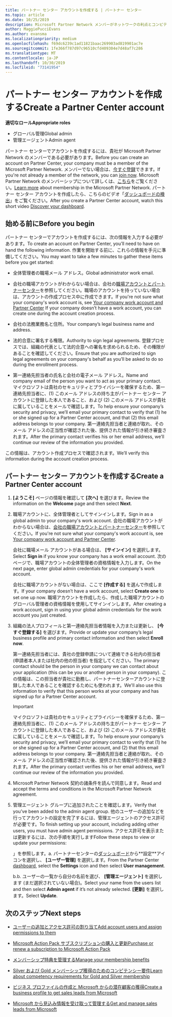 ```yaml
---
title: パートナー センター アカウントを作成する | パートナー センター
ms.topic: article
ms.date: 10/25/2019
description: Microsoft Partner Network メンバーがネットワークの利点とコンピテンシーを管理してビジネス プロファイルを作成するには、パートナー センター アカウントを作成する必要があります。
author: MaggiePucciEvans
ms.author: evansma
ms.localizationpriority: medium
ms.openlocfilehash: f69dc6239c1ad11821baac269903ad819901ac7e
ms.sourcegitcommit: 1fe366f787d97c96510cfd409304e7d48af7c286
ms.translationtype: MT
ms.contentlocale: ja-JP
ms.lasthandoff: 10/30/2019
ms.locfileid: "73141954"
---
```

# <a name="create-a-partner-center-account"></a><span data-ttu-id="fb596-103">パートナー センター アカウントを作成する</span><span class="sxs-lookup"><span data-stu-id="fb596-103">Create a Partner Center account</span></span>

<span data-ttu-id="fb596-104">**適切なロール**</span><span class="sxs-lookup"><span data-stu-id="fb596-104">**Appropriate roles**</span></span>

- <span data-ttu-id="fb596-105">グローバル管理</span><span class="sxs-lookup"><span data-stu-id="fb596-105">Global admin</span></span>
- <span data-ttu-id="fb596-106">管理エージェント</span><span class="sxs-lookup"><span data-stu-id="fb596-106">Admin agent</span></span>

<span data-ttu-id="fb596-107">パートナー センターでアカウントを作成するには、貴社が Microsoft Partner Network のメンバーである必要があります。</span><span class="sxs-lookup"><span data-stu-id="fb596-107">Before you can create an account on Partner Center, your company must be a member of the Microsoft Partner Network.</span></span> <span data-ttu-id="fb596-108">メンバーでない場合は、[今すぐ登録](https://partners.microsoft.com/PartnerProgram/simplifiedenrollment.aspx)できます。</span><span class="sxs-lookup"><span data-stu-id="fb596-108">If you're not already a member of the network, you can [join now](https://partners.microsoft.com/PartnerProgram/simplifiedenrollment.aspx).</span></span>  <span data-ttu-id="fb596-109">Microsoft Partner Network のメンバーシップについて詳しくは、[こちら](https://partner.microsoft.com/membership)をご覧ください。</span><span class="sxs-lookup"><span data-stu-id="fb596-109">[Learn more](https://partner.microsoft.com/membership) about membership in the Microsoft Partner Network.</span></span> <span data-ttu-id="fb596-110">パートナー センター アカウントを作成したら、こちらのビデオ「[ダッシュボードの検出](https://vimeo.com/290338211)」をご覧ください。</span><span class="sxs-lookup"><span data-stu-id="fb596-110">After you create a Partner Center account, watch this short video [Discover your dashboard](https://vimeo.com/290338211).</span></span>

## <a name="before-you-begin"></a><span data-ttu-id="fb596-111">始める前に</span><span class="sxs-lookup"><span data-stu-id="fb596-111">Before you begin</span></span>

<span data-ttu-id="fb596-112">パートナー センターでアカウントを作成するには、次の情報を入力する必要があります。</span><span class="sxs-lookup"><span data-stu-id="fb596-112">To create an account on Partner Center, you’ll need to have on hand the following information.</span></span> <span data-ttu-id="fb596-113">作業を開始する前に、これらの情報を手元に準備してください。</span><span class="sxs-lookup"><span data-stu-id="fb596-113">You may want to take a few minutes to gather these items before you get started:</span></span>

-   <span data-ttu-id="fb596-114">全体管理者の職場メール アドレス。</span><span class="sxs-lookup"><span data-stu-id="fb596-114">Global administrator work email.</span></span>

-   <span data-ttu-id="fb596-115">会社の職場アカウントがわからない場合は、会社の[職場アカウントとパートナーセンター](azure-active-directory-tenants-and-partner-center.md)を参照してください。職場のアカウントを持っていない場合は、アカウントの作成プロセス中に作成できます。</span><span class="sxs-lookup"><span data-stu-id="fb596-115">If you're not sure what your company's work account is, see [Your company work account and Partner Center](azure-active-directory-tenants-and-partner-center.md) If your company doesn’t have a work account, you can create one during the account creation process.</span></span> 

-   <span data-ttu-id="fb596-116">会社の法務業務名と住所。</span><span class="sxs-lookup"><span data-stu-id="fb596-116">Your company’s legal business name and address.</span></span>  

-   <span data-ttu-id="fb596-117">法的合意に署名する権限。</span><span class="sxs-lookup"><span data-stu-id="fb596-117">Authority to sign legal agreements.</span></span> <span data-ttu-id="fb596-118">登録プロセスでは、組織の代表として法的合意への署名を求められるため、その権限があることを確認してください。</span><span class="sxs-lookup"><span data-stu-id="fb596-118">Ensure that you are authorized to sign legal agreements on your company's behalf as you’ll be asked to do so during the enrollment process.</span></span>

-   <span data-ttu-id="fb596-119">第一連絡先担当者の氏名と会社の電子メール アドレス。</span><span class="sxs-lookup"><span data-stu-id="fb596-119">Name and company email of the person you want to act as your primary contact.</span></span> <span data-ttu-id="fb596-120">マイクロソフトは貴社のセキュリティとプライバシーを確保するため、第一連絡先担当者に、(1) このメール アドレスの持ち主がパートナー センター アカウントに登録した本人であること、および (2) このメール アドレスが貴社に属していることをメールで確認します。</span><span class="sxs-lookup"><span data-stu-id="fb596-120">To help ensure your company’s security and privacy, we’ll email your primary contact to verify that (1) he or she signed up for a Partner Center account, and that (2) this email address belongs to your company.</span></span> <span data-ttu-id="fb596-121">第一連絡先担当者と連絡が取れ、そのメール アドレスの正当性が確認された後、提供された情報が引き続き審査されます。</span><span class="sxs-lookup"><span data-stu-id="fb596-121">After the primary contact verifies his or her email address, we’ll continue our review of the information you provided.</span></span>

<span data-ttu-id="fb596-122">この情報は、アカウント作成プロセスで確認されます。</span><span class="sxs-lookup"><span data-stu-id="fb596-122">We’ll verify this information during the account creation process.</span></span> 
 
## <a name="create-a-partner-center-account"></a><span data-ttu-id="fb596-123">パートナー センター アカウントを作成する</span><span class="sxs-lookup"><span data-stu-id="fb596-123">Create a Partner Center account</span></span>

1.  <span data-ttu-id="fb596-124">**[ようこそ]** ページの情報を確認して **[次へ]** を選びます。</span><span class="sxs-lookup"><span data-stu-id="fb596-124">Review the information on the **Welcome** page and then select **Next**.</span></span>

2.  <span data-ttu-id="fb596-125">職場アカウントに、全体管理者としてサインインします。</span><span class="sxs-lookup"><span data-stu-id="fb596-125">Sign in as a global admin to your company's work account.</span></span> <span data-ttu-id="fb596-126">会社の職場アカウントがわからない場合は、[会社の職場アカウントとパートナーセンター](azure-active-directory-tenants-and-partner-center.md)を参照してください。</span><span class="sxs-lookup"><span data-stu-id="fb596-126">If you're not sure what your company's work account   is, see [Your company work account and Partner Center](azure-active-directory-tenants-and-partner-center.md).</span></span>

    <span data-ttu-id="fb596-127">会社に職場メール アカウントがある場合は、 **[サインイン]** を選択します。</span><span class="sxs-lookup"><span data-stu-id="fb596-127">Select **Sign in** if you know your company has a work email account.</span></span> <span data-ttu-id="fb596-128">次のページで、職場アカウントの全体管理者の資格情報を入力します。</span><span class="sxs-lookup"><span data-stu-id="fb596-128">On the next page, enter global admin credentials for your company's work account.</span></span> 

    <span data-ttu-id="fb596-129">会社に職場アカウントがない場合は、ここで **[作成する]** を選んで作成します。</span><span class="sxs-lookup"><span data-stu-id="fb596-129">If your company doesn’t have a work account, select **Create one** to set one up now.</span></span> <span data-ttu-id="fb596-130">職場アカウントを作成したら、作成した職場アカウントのグローバル管理者の資格情報を使用してサインインします。</span><span class="sxs-lookup"><span data-stu-id="fb596-130">After creating a work account, sign in using your global admin credentials for the work account you just created.</span></span>

3.  <span data-ttu-id="fb596-131">組織の法人プロフィールと第一連絡先担当者情報を入力または更新し、 **[今すぐ登録する]** を選びます。</span><span class="sxs-lookup"><span data-stu-id="fb596-131">Provide or update your company’s legal business profile and primary contact information and then select **Enroll now**.</span></span> 

    <span data-ttu-id="fb596-132">第一連絡先担当者には、貴社の登録申請について連絡できる社内の担当者 (申請者本人または社内の他の担当者) を指定してください。</span><span class="sxs-lookup"><span data-stu-id="fb596-132">The primary contact should be the person in your company we can contact about your application (this can be you or another person in your company).</span></span> <span data-ttu-id="fb596-133">この情報は、この担当者が貴社に勤務し、パートナーセンターアカウントに登録した本人であることを確認するためにも使われます。</span><span class="sxs-lookup"><span data-stu-id="fb596-133">We'll also use this information to verify that this person works at your company and has signed up for a Partner Center account.</span></span>

    > [!IMPORTANT]  
    > <span data-ttu-id="fb596-134">マイクロソフトは貴社のセキュリティとプライバシーを確保するため、第一連絡先担当者に、(1) このメール アドレスの持ち主がパートナー センター アカウントに登録した本人であること、および (2) このメール アドレスが貴社に属していることをメールで確認します。</span><span class="sxs-lookup"><span data-stu-id="fb596-134">To help ensure your company’s security and privacy, we’ll email your primary contact to verify that (1) he or she signed up for a Partner Center account, and (2) that this email address belongs to your company.</span></span> <span data-ttu-id="fb596-135">第一連絡先担当者と連絡が取れ、そのメール アドレスの正当性が確認された後、提供された情報が引き続き審査されます。</span><span class="sxs-lookup"><span data-stu-id="fb596-135">After the primary contact verifies his or her email address, we’ll continue our review of the information you provided.</span></span>

4.  <span data-ttu-id="fb596-136">Microsoft Partner Network 契約の諸条件を読んで同意します。</span><span class="sxs-lookup"><span data-stu-id="fb596-136">Read and accept the terms and conditions in the Microsoft Partner Network agreement.</span></span> 

5.  <span data-ttu-id="fb596-137">管理エージェント グループに追加されたことを確認します。</span><span class="sxs-lookup"><span data-stu-id="fb596-137">Verify that you’ve been added to the admin agent group.</span></span> <span data-ttu-id="fb596-138">他のユーザーの追加などを行ってアカウントの設定を完了するには、管理エージェントのアクセス許可が必要です。</span><span class="sxs-lookup"><span data-stu-id="fb596-138">To finish setting up your account, including adding other users, you must have admin agent permissions.</span></span> <span data-ttu-id="fb596-139">アクセス許可を表示または更新するには、次の手順を実行します</span><span class="sxs-lookup"><span data-stu-id="fb596-139">Follow these steps to view or update your permissions:</span></span>

    <span data-ttu-id="fb596-140">」を参照します。</span><span class="sxs-lookup"><span data-stu-id="fb596-140">a.</span></span> <span data-ttu-id="fb596-141">パートナーセンターの[ダッシュボード](https://partner.microsoft.com/dashboard/home**)から**設定**アイコンを選択し、 **[ユーザー管理]** を選択します。</span><span class="sxs-lookup"><span data-stu-id="fb596-141">From the Partner Center [dashboard](https://partner.microsoft.com/dashboard/home**), select the **Settings** icon and then select **User management**.</span></span>  

    <span data-ttu-id="fb596-142">b.</span><span class="sxs-lookup"><span data-stu-id="fb596-142">b.</span></span> <span data-ttu-id="fb596-143">ユーザーの一覧から自分の名前を選び、 **[管理エージェント]** を選択します (まだ選択されていない場合)。</span><span class="sxs-lookup"><span data-stu-id="fb596-143">Select your name from the users list and then select **Admin agent** if it’s not already selected.</span></span> <span data-ttu-id="fb596-144">**[更新]** を選択します。</span><span class="sxs-lookup"><span data-stu-id="fb596-144">Select **Update**.</span></span>  

## <a name="next-steps"></a><span data-ttu-id="fb596-145">次のステップ</span><span class="sxs-lookup"><span data-stu-id="fb596-145">Next steps</span></span>

-   [<span data-ttu-id="fb596-146">ユーザーの追加とアクセス許可の割り当て</span><span class="sxs-lookup"><span data-stu-id="fb596-146">Add account users and assign permissions to them</span></span>](create-user-accounts-and-set-permissions.md)

-   [<span data-ttu-id="fb596-147">Microsoft Action Pack サブスクリプションの購入と更新</span><span class="sxs-lookup"><span data-stu-id="fb596-147">Purchase or renew a subscription to Microsoft Action Pack</span></span>](mpn-get-action-pack.md)

-   [<span data-ttu-id="fb596-148">メンバーシップ特典を管理する</span><span class="sxs-lookup"><span data-stu-id="fb596-148">Manage your membership benefits</span></span>](manage-your-partner-network-benefits.md)

-   [<span data-ttu-id="fb596-149">Silver および Gold メンバーシップ獲得のためのコンピテンシー要件</span><span class="sxs-lookup"><span data-stu-id="fb596-149">Learn about competency requirements for Gold and Silver membership</span></span>](https://partner.microsoft.com/membership/competencies)

-   [<span data-ttu-id="fb596-150">ビジネス プロファイルの作成と Microsoft からの潜在顧客の獲得</span><span class="sxs-lookup"><span data-stu-id="fb596-150">Create a business profile to get sales leads from Microsoft</span></span>](create-a-marketing-profile.md)

-   [<span data-ttu-id="fb596-151">Microsoft から見込み情報を受け取って管理する</span><span class="sxs-lookup"><span data-stu-id="fb596-151">Get and manage sales leads from Microsoft</span></span>](responding-to-referrals.md)